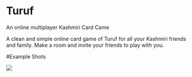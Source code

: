 # Turuf
An online multiplayer Kashmiri Card Came

A clean and simple online card game of Turuf for all your Kashmiri friends and family.
Make a room and invite your friends to play with you.

#Example Shots

<image src="img/git_make_room_laptop.png" />
